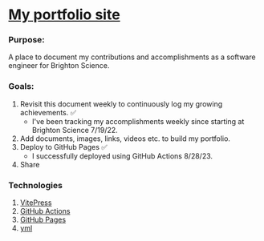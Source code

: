 # [My portfolio site](https://llabend.github.io/laura-abend/)

### Purpose: 
A place to document my contributions and accomplishments as a software engineer for Brighton Science.

### Goals:
1. Revisit this document weekly to continuously log my growing achievements. ✅
    - I've been tracking my accomplishments weekly since starting at Brighton Science 7/19/22.
1. Add documents, images, links, videos etc. to build my portfolio.
1. Deploy to GitHub Pages ✅
    - I successfully deployed using GitHub Actions 8/28/23.
1. Share

### Technologies
1. [VitePress](https://vitepress.dev/)
1. [GitHub Actions](https://github.com/features/actions)
1. [GitHub Pages](https://pages.github.com/)
1. [yml](https://yaml.org/)
